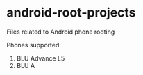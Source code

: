 # android-root-projects
Files related to Android phone rooting

Phones supported:
1. BLU Advance L5
2. BLU A
